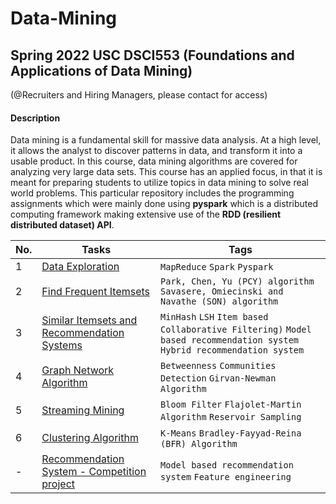# Data-Mining 
## Spring 2022 USC DSCI553 (Foundations and Applications of Data Mining)
(@Recruiters and Hiring Managers, please contact for access)

#### Description
Data mining is a fundamental skill for massive data analysis. At a high level, it allows the analyst to discover patterns in data, and transform it into a usable product. In this course, data mining algorithms are covered for analyzing very large data sets. This course has an applied focus, in that it is meant for preparing students to utilize topics in data mining to solve real world problems. This particular repository includes the programming assignments which were mainly done using __pyspark__ which is a distributed computing framework making extensive use of the __RDD (resilient distributed dataset) API__.

|No.|    Tasks    |Tags|
|---|------------------------|----|
|1|[Data Exploration](Assignment%201/Assignment%201.pdf)|`MapReduce` `Spark` `Pyspark`|
|2|[Find Frequent Itemsets](Assignment%202/Assignment%202.pdf)|`Park, Chen, Yu (PCY) algorithm` `Savasere, Omiecinski and Navathe (SON) algorithm`|
|3|[Similar Itemsets and Recommendation Systems](Assignment%203/hw3.pdf)|`MinHash` `LSH` `Item based Collaborative Filtering)` `Model based recommendation system` `Hybrid recommendation system`|
|4|[Graph Network Algorithm](Assignment%204/hw4.pdf)|`Betweenness` `Communities Detection` `Girvan-Newman Algorithm`|
|5|[Streaming Mining](Assignment%205/Assignment%205_spring2022.pdf)|`Bloom Filter` `Flajolet-Martin Algorithm` `Reservoir Sampling`|
|6|[Clustering Algorithm](Assignment%206/HW6_description.pdf)|`K-Means` `Bradley-Fayyad-Reina (BFR) Algorithm`|
|-|[Recommendation System - Competition project](Competition/Competition.pdf)|`Model based recommendation system` `Feature engineering`|
